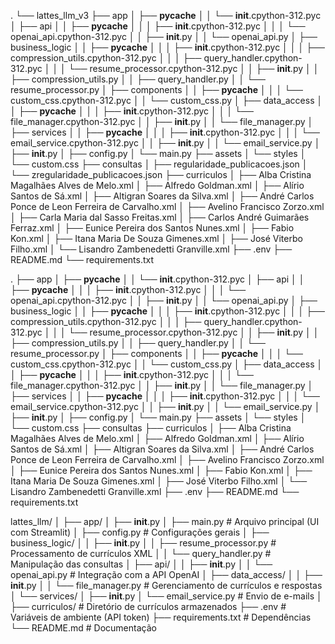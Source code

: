 .
└── lattes_llm_v3
    ├── app
    │   ├── __pycache__
    │   │   └── __init__.cpython-312.pyc
    │   ├── api
    │   │   ├── __pycache__
    │   │   │   ├── __init__.cpython-312.pyc
    │   │   │   └── openai_api.cpython-312.pyc
    │   │   ├── __init__.py
    │   │   └── openai_api.py
    │   ├── business_logic
    │   │   ├── __pycache__
    │   │   │   ├── __init__.cpython-312.pyc
    │   │   │   ├── compression_utils.cpython-312.pyc
    │   │   │   ├── query_handler.cpython-312.pyc
    │   │   │   └── resume_processor.cpython-312.pyc
    │   │   ├── __init__.py
    │   │   ├── compression_utils.py
    │   │   ├── query_handler.py
    │   │   └── resume_processor.py
    │   ├── components
    │   │   ├── __pycache__
    │   │   │   └── custom_css.cpython-312.pyc
    │   │   └── custom_css.py
    │   ├── data_access
    │   │   ├── __pycache__
    │   │   │   ├── __init__.cpython-312.pyc
    │   │   │   └── file_manager.cpython-312.pyc
    │   │   ├── __init__.py
    │   │   └── file_manager.py
    │   ├── services
    │   │   ├── __pycache__
    │   │   │   ├── __init__.cpython-312.pyc
    │   │   │   └── email_service.cpython-312.pyc
    │   │   ├── __init__.py
    │   │   └── email_service.py
    │   ├── __init__.py
    │   ├── config.py
    │   └── main.py
    ├── assets
    │   └── styles
    │       └── custom.css
    ├── consultas
    │   ├── regularidade_publicacoes.json
    │   └── zregularidade_publicacoes.json
    ├── curriculos
    │   ├── Alba Cristina Magalhães Alves de Melo.xml
    │   ├── Alfredo Goldman.xml
    │   ├── Alírio Santos de Sá.xml
    │   ├── Altigran Soares da Silva.xml
    │   ├── André Carlos Ponce de Leon Ferreira de Carvalho.xml
    │   ├── Avelino Francisco Zorzo.xml
    │   ├── Carla Maria dal Sasso Freitas.xml
    │   ├── Carlos André Guimarães Ferraz.xml
    │   ├── Eunice Pereira dos Santos Nunes.xml
    │   ├── Fabio Kon.xml
    │   ├── Itana Maria De Souza Gimenes.xml
    │   ├── José Viterbo Filho.xml
    │   └── Lisandro Zambenedetti Granville.xml
    ├── .env
    ├── README.md
    └── requirements.txt


.
├── app
│   ├── __pycache__
│   │   └── __init__.cpython-312.pyc
│   ├── api
│   │   ├── __pycache__
│   │   │   ├── __init__.cpython-312.pyc
│   │   │   └── openai_api.cpython-312.pyc
│   │   ├── __init__.py
│   │   └── openai_api.py
│   ├── business_logic
│   │   ├── __pycache__
│   │   │   ├── __init__.cpython-312.pyc
│   │   │   ├── compression_utils.cpython-312.pyc
│   │   │   ├── query_handler.cpython-312.pyc
│   │   │   └── resume_processor.cpython-312.pyc
│   │   ├── __init__.py
│   │   ├── compression_utils.py
│   │   ├── query_handler.py
│   │   └── resume_processor.py
│   ├── components
│   │   ├── __pycache__
│   │   │   └── custom_css.cpython-312.pyc
│   │   └── custom_css.py
│   ├── data_access
│   │   ├── __pycache__
│   │   │   ├── __init__.cpython-312.pyc
│   │   │   └── file_manager.cpython-312.pyc
│   │   ├── __init__.py
│   │   └── file_manager.py
│   ├── services
│   │   ├── __pycache__
│   │   │   ├── __init__.cpython-312.pyc
│   │   │   └── email_service.cpython-312.pyc
│   │   ├── __init__.py
│   │   └── email_service.py
│   ├── __init__.py
│   ├── config.py
│   └── main.py
├── assets
│   └── styles
│       └── custom.css
├── consultas
├── curriculos
│   ├── Alba Cristina Magalhães Alves de Melo.xml
│   ├── Alfredo Goldman.xml
│   ├── Alírio Santos de Sá.xml
│   ├── Altigran Soares da Silva.xml
│   ├── André Carlos Ponce de Leon Ferreira de Carvalho.xml
│   ├── Avelino Francisco Zorzo.xml
│   ├── Eunice Pereira dos Santos Nunes.xml
│   ├── Fabio Kon.xml
│   ├── Itana Maria De Souza Gimenes.xml
│   ├── José Viterbo Filho.xml
│   └── Lisandro Zambenedetti Granville.xml
├── .env
├── README.md
└── requirements.txt



lattes_llm/
│
├── app/
│   ├── __init__.py
│   ├── main.py                  # Arquivo principal (UI com Streamlit)
│   ├── config.py                # Configurações gerais
│   ├── business_logic/
│   │   ├── __init__.py
│   │   ├── resume_processor.py  # Processamento de currículos XML
│   │   └── query_handler.py     # Manipulação das consultas
│   ├── api/
│   │   ├── __init__.py
│   │   └── openai_api.py        # Integração com a API OpenAI
│   ├── data_access/
│   │   ├── __init__.py
│   │   └── file_manager.py      # Gerenciamento de currículos e respostas
│   └── services/
│       ├── __init__.py
│       └── email_service.py     # Envio de e-mails
│
├── curriculos/                  # Diretório de currículos armazenados
├── .env                         # Variáveis de ambiente (API token)
├── requirements.txt             # Dependências
└── README.md                    # Documentação
